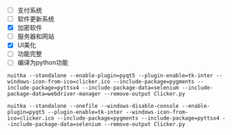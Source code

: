 - [ ] 支付系统
- [ ] 软件更新系统
- [x] 加密软件
- [ ] 服务器和网站
- [x] UI美化
- [ ] 功能完整
- [ ] 编译为python功能

```text
nuitka --standalone --enable-plugin=pyqt5 --plugin-enable=tk-inter --windows-icon-from-ico=clicker.ico --include-package=pygments --include-package=pyttsx4 --include-package-data=selenium --include-package-data=webdriver-manager --remove-output Clicker.py
```

```text
nuitka --standalone --onefile --windows-disable-console --enable-plugin=pyqt5 --plugin-enable=tk-inter --windows-icon-from-ico=clicker.ico --include-package=pygments --include-package=pyttsx4 --include-package-data=selenium --remove-output Clicker.py
```
